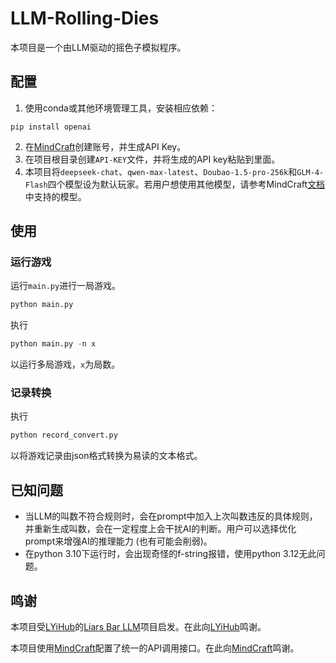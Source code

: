 # LLM-Rolling-Dies
本项目是一个由LLM驱动的摇色子模拟程序。

## 配置

1. 使用conda或其他环境管理工具，安装相应依赖：
```
pip install openai
```

2. 在[MindCraft](https://www.mindcraft.com.cn/)创建账号，并生成API Key。
3. 在项目根目录创建`API-KEY`文件，并将生成的API key粘贴到里面。
4. 本项目将`deepseek-chat`、`qwen-max-latest`、`Doubao-1.5-pro-256k`和`GLM-4-Flash`四个模型设为默认玩家。若用户想使用其他模型，请参考MindCraft[文档](https://apifox.com/apidoc/shared-0fd7ea54-919e-4c93-b673-c60219bc82e0/api-199055738)中支持的模型。


## 使用
### 运行游戏
运行`main.py`进行一局游戏。
```sh
python main.py
```
执行
```python
python main.py -n x
```
以运行多局游戏，`x`为局数。

### 记录转换
执行
```python
python record_convert.py
```
以将游戏记录由json格式转换为易读的文本格式。


## 已知问题
- 当LLM的叫数不符合规则时，会在prompt中加入上次叫数违反的具体规则，并重新生成叫数，会在一定程度上会干扰AI的判断。用户可以选择优化prompt来增强AI的推理能力 (也有可能会削弱)。
- 在python 3.10下运行时，会出现奇怪的f-string报错，使用python 3.12无此问题。

## 鸣谢

本项目受[LYiHub](https://github.com/LYiHub/)的[Liars Bar LLM](https://github.com/LYiHub/liars-bar-llm)项目启发。在此向[LYiHub](https://github.com/LYiHub/)鸣谢。

本项目使用[MindCraft](https://www.mindcraft.com.cn/)配置了统一的API调用接口。在此向[MindCraft](https://www.mindcraft.com.cn/)鸣谢。


